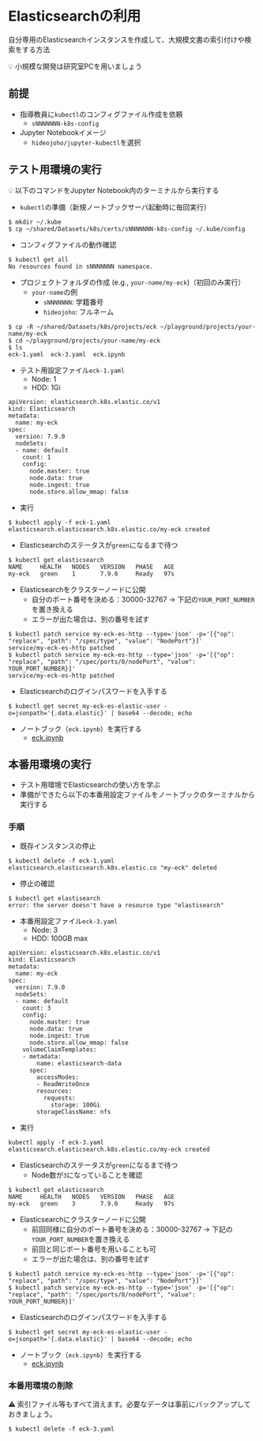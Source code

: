 # Elasticsearchの利用

自分専用のElasticsearchインスタンスを作成して、大規模文書の索引付けや検索をする方法

:bulb: 小規模な開発は研究室PCを用いましょう

## 前提

- 指導教員に`kubectl`のコンフィグファイル作成を依頼
  - `sNNNNNNN-k8s-config`
- Jupyter Notebookイメージ
  - `hideojoho/jupyter-kubectl`を選択

## テスト用環境の実行
:bulb: 以下のコマンドをJupyter Notebook内のターミナルから実行する

- `kubectl`の準備（新規ノートブックサーバ起動時に毎回実行）

```
$ mkdir ~/.kube
$ cp ~/shared/Datasets/k8s/certs/sNNNNNNN-k8s-config ~/.kube/config
```

- コンフィグファイルの動作確認
```
$ kubectl get all
No resources found in sNNNNNNN namespace.
```

- プロジェクトフォルダの作成 (e.g., `your-name/my-eck`)（初回のみ実行）
  - `your-name`の例
    - `sNNNNNNN`: 学籍番号
    - `hideojoho`: フルネーム

```
$ cp -R ~/shared/Datasets/k8s/projects/eck ~/playground/projects/your-name/my-eck
$ cd ~/playground/projects/your-name/my-eck
$ ls
eck-1.yaml  eck-3.yaml  eck.ipynb
```

- テスト用設定ファイル`eck-1.yaml`
  - Node: 1
  - HDD: 1Gi

```
apiVersion: elasticsearch.k8s.elastic.co/v1
kind: Elasticsearch
metadata:
  name: my-eck
spec:
  version: 7.9.0
  nodeSets:
  - name: default
    count: 1
    config:
      node.master: true
      node.data: true
      node.ingest: true
      node.store.allow_mmap: false
```

- 実行

```
$ kubectl apply -f eck-1.yaml
elasticsearch.elasticsearch.k8s.elastic.co/my-eck created
```

- Elasticsearchのステータスが`green`になるまで待つ

```
$ kubectl get elasticsearch
NAME     HEALTH   NODES   VERSION   PHASE   AGE
my-eck   green    1       7.9.0     Ready   97s
```

- Elasticsearchをクラスターノードに公開
  - 自分のポート番号を決める：30000-32767 → 下記の`YOUR_PORT_NUMBER`を置き換える
  - エラーが出た場合は、別の番号を試す

```
$ kubectl patch service my-eck-es-http --type='json' -p='[{"op": "replace", "path": "/spec/type", "value": "NodePort"}]'
service/my-eck-es-http patched
$ kubectl patch service my-eck-es-http --type='json' -p='[{"op": "replace", "path": "/spec/ports/0/nodePort", "value": YOUR_PORT_NUMBER}]'
service/my-eck-es-http patched
```

- Elasticsearchのログインパスワードを入手する

```
$ kubectl get secret my-eck-es-elastic-user -o=jsonpath='{.data.elastic}' | base64 --decode; echo
```

- ノートブック（`eck.ipynb`）を実行する
  - [eck.ipynb](ipynb/eck.ipynb)

## 本番用環境の実行

- テスト用環境でElasticsearchの使い方を学ぶ
- 準備ができたら以下の本番用設定ファイルをノートブックのターミナルから実行する

### 手順

- 既存インスタンスの停止

```
$ kubectl delete -f eck-1.yaml
elasticsearch.elasticsearch.k8s.elastic.co "my-eck" deleted
```

- 停止の確認

```
$ kubectl get elastisearch
error: the server doesn't have a resource type "elastisearch"
```

- 本番用設定ファイル`eck-3.yaml`
  - Node: 3
  - HDD: 100GB max

```
apiVersion: elasticsearch.k8s.elastic.co/v1
kind: Elasticsearch
metadata:
  name: my-eck
spec:
  version: 7.9.0
  nodeSets:
  - name: default
    count: 3
    config:
      node.master: true
      node.data: true
      node.ingest: true
      node.store.allow_mmap: false
    volumeClaimTemplates:
    - metadata:
        name: elasticsearch-data
      spec:
        accessModes:
        - ReadWriteOnce
        resources:
          requests:
            storage: 100Gi
        storageClassName: nfs
```

- 実行

```
kubectl apply -f eck-3.yaml
elasticsearch.elasticsearch.k8s.elastic.co/my-eck created
```

- Elasticsearchのステータスが`green`になるまで待つ
  - Node数が`3`になっていることを確認

```
$ kubectl get elasticsearch
NAME     HEALTH   NODES   VERSION   PHASE   AGE
my-eck   green    3       7.9.0     Ready   97s
```

- Elasticsearchにクラスターノードに公開
  - 前回同様に自分のポート番号を決める：30000-32767 → 下記の`YOUR_PORT_NUMBER`を置き換える
  - 前回と同じポート番号を用いることも可
  - エラーが出た場合は、別の番号を試す

```
$ kubectl patch service my-eck-es-http --type='json' -p='[{"op": "replace", "path": "/spec/type", "value": "NodePort"}]'
$ kubectl patch service my-eck-es-http --type='json' -p='[{"op": "replace", "path": "/spec/ports/0/nodePort", "value": YOUR_PORT_NUMBER}]'
```

- Elasticsearchのログインパスワードを入手する

```
$ kubectl get secret my-eck-es-elastic-user -o=jsonpath='{.data.elastic}' | base64 --decode; echo
```

- ノートブック（`eck.ipynb`）を実行する
  - [eck.ipynb](ipynb/eck.ipynb)


### 本番用環境の削除

:warning: 索引ファイル等もすべて消えます。必要なデータは事前にバックアップしておきましょう。

```
$ kubectl delete -f eck-3.yaml
```
